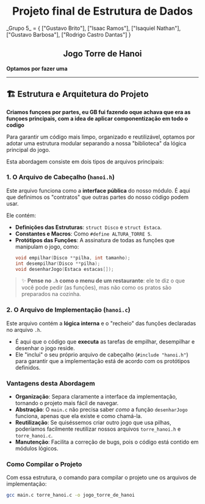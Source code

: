 
<h1 align="center"> Projeto final de Estrutura de Dados</h1>
_Grupo 5_ = { 
    ["Gustavo Brito"], 
    ["Isaac Ramos"], 
    ["Isaquiel Nathan"], 
    ["Gustavo Barbosa"], 
    ["Rodrigo Castro Dantas"] 
    }


<h2 align="center"> Jogo Torre de Hanoi</h2>

__Optamos por fazer uma__




---

## 🏗️ Estrutura e Arquitetura do Projeto

__Criamos funçoes por partes, eu GB fui fazendo oque achava que era as funçoes principais, com a idea de aplicar componentização em todo o codigo__

Para garantir um código mais limpo, organizado e reutilizável, optamos por adotar uma estrutura modular separando a nossa "biblioteca" da lógica principal do jogo.

Esta abordagem consiste em dois tipos de arquivos principais:

### 1. O Arquivo de Cabeçalho (`hanoi.h`)

Este arquivo funciona como a **interface pública** do nosso módulo. É aqui que definimos os "contratos" que outras partes do nosso código podem usar.

Ele contém:
* **Definições das Estruturas**: `struct Disco` e `struct Estaca`.
* **Constantes e Macros**: Como `#define ALTURA_TORRE 5`.
* **Protótipos das Funções**: A assinatura de todas as funções que manipulam o jogo, como:
    ```c
    void empilhar(Disco **pilha, int tamanho);
    int desempilhar(Disco **pilha);
    void desenharJogo(Estaca estacas[]);
    ```

> ✨ **Pense no `.h` como o menu de um restaurante**: ele te diz o que você pode pedir (as funções), mas não como os pratos são preparados na cozinha.

### 2. O Arquivo de Implementação (`hanoi.c`)

Este arquivo contém a **lógica interna** e o "recheio" das funções declaradas no arquivo `.h`.

* É aqui que o código que **executa** as tarefas de empilhar, desempilhar e desenhar o jogo reside.
* Ele "inclui" o seu próprio arquivo de cabeçalho (`#include "hanoi.h"`) para garantir que a implementação está de acordo com os protótipos definidos.

### Vantagens desta Abordagem

* **Organização**: Separa claramente a interface da implementação, tornando o projeto mais fácil de navegar.
* **Abstração**: O `main.c` não precisa saber *como* a função `desenharJogo` funciona, apenas que ela existe e como chamá-la.
* **Reutilização**: Se quiséssemos criar outro jogo que usa pilhas, poderíamos facilmente reutilizar nossos arquivos `torre_hanoi.h` e `torre_hanoi.c`.
* **Manutenção**: Facilita a correção de bugs, pois o código está contido em módulos lógicos.

### Como Compilar o Projeto

Com essa estrutura, o comando para compilar o projeto une os arquivos de implementação:
```bash
gcc main.c torre_hanoi.c -o jogo_torre_de_hanoi


